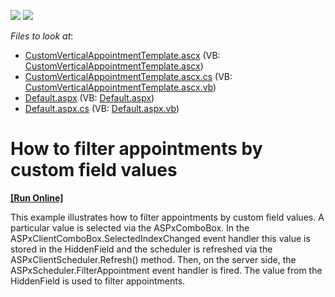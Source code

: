 <!-- default badges list -->
[![](https://img.shields.io/badge/Open_in_DevExpress_Support_Center-FF7200?style=flat-square&logo=DevExpress&logoColor=white)](https://supportcenter.devexpress.com/ticket/details/E2659)
[![](https://img.shields.io/badge/📖_How_to_use_DevExpress_Examples-e9f6fc?style=flat-square)](https://docs.devexpress.com/GeneralInformation/403183)
<!-- default badges end -->
<!-- default file list -->
*Files to look at*:

* [CustomVerticalAppointmentTemplate.ascx](./CS/WebSite/CustomSchedulerForms/CustomVerticalAppointmentTemplate.ascx) (VB: [CustomVerticalAppointmentTemplate.ascx](./VB/WebSite/CustomSchedulerForms/CustomVerticalAppointmentTemplate.ascx))
* [CustomVerticalAppointmentTemplate.ascx.cs](./CS/WebSite/CustomSchedulerForms/CustomVerticalAppointmentTemplate.ascx.cs) (VB: [CustomVerticalAppointmentTemplate.ascx.vb](./VB/WebSite/CustomSchedulerForms/CustomVerticalAppointmentTemplate.ascx.vb))
* [Default.aspx](./CS/WebSite/Default.aspx) (VB: [Default.aspx](./VB/WebSite/Default.aspx))
* [Default.aspx.cs](./CS/WebSite/Default.aspx.cs) (VB: [Default.aspx.vb](./VB/WebSite/Default.aspx.vb))
<!-- default file list end -->
# How to filter appointments by custom field values
<!-- run online -->
**[[Run Online]](https://codecentral.devexpress.com/e2659/)**
<!-- run online end -->


<p>This example illustrates how to filter appointments by custom field values. A particular value is selected via the ASPxComboBox. In the ASPxClientComboBox.SelectedIndexChanged event handler this value is stored in the HiddenField and the scheduler is refreshed via the ASPxClientScheduler.Refresh() method. Then, on the server side, the ASPxScheduler.FilterAppointment event handler is fired. The value from the HiddenField is used to filter appointments.</p>

<br/>


